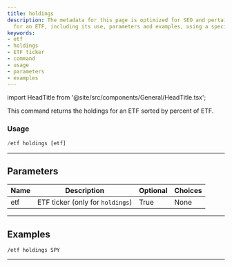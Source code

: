 ```yaml
---
title: holdings
description: The metadata for this page is optimized for SEO and pertains to the holdings
  for an ETF, including its use, parameters and examples, using a specific command.
keywords:
- etf
- holdings
- ETF ticker
- command
- usage
- parameters
- examples
---
```


import HeadTitle from '@site/src/components/General/HeadTitle.tsx';

<HeadTitle title="holdings - Etf - Discord - Reference | OpenBB Bot Docs" />

This command returns the holdings for an ETF sorted by percent of ETF.

### Usage

```python wordwrap
/etf holdings [etf]
```

---

## Parameters

| Name | Description | Optional | Choices |
| ---- | ----------- | -------- | ------- |
| etf | ETF ticker (only for `holdings`) | True | None |


---

## Examples

```
/etf holdings SPY
```
---
